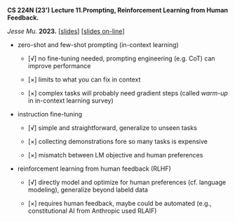 **CS 224N (23') Lecture 11.Prompting, Reinforcement Learning from Human Feedback.**

*Jesse Mu.* **2023.** [[slides](../documents/cs224n-2023-lecture11-prompting-rlhf.pdf)] [[slides on-line](http://web.stanford.edu/class/cs224n/slides/cs224n-2023-lecture11-prompting-rlhf.pdf)]

+ zero-shot and few-shot prompting (in-context learning)

    + [√] no fine-tuning needed, prompting engineering (e.g. CoT) can improve performance

    + [×] limits to what you can fix in context

    + [×] complex tasks will probably need gradient steps (called *warm-up* in in-context learning survey)

+ instruction fine-tuning

    + [√] simple and straightforward, generalize to unseen tasks

    + [×] collecting demonstrations fore so many tasks is expensive

    + [×] mismatch between LM objective and human preferences

+ reinforcement learning from human feedback (RLHF)

    + [√] directly model and optimize for human preferences (cf. language modeling), generalize beyond labeld data

    + [×] requires human feedback, maybe could be automated (e.g., constitutional AI from Anthropic used RLAIF)
